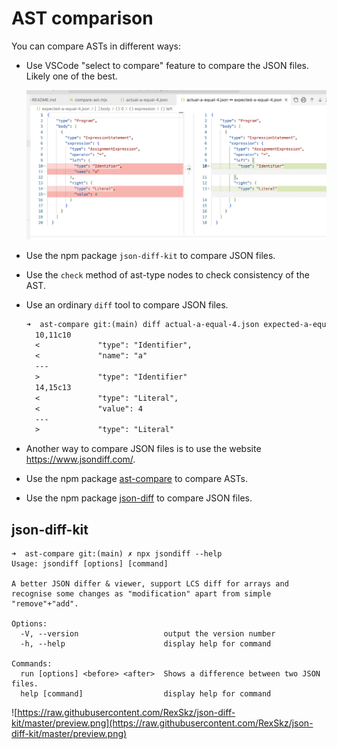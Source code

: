 # AST comparison

You can compare ASTs in different ways: 

- Use VSCode "select to compare" feature to compare the JSON files. Likely one of the best.
  
  ![images/vscode.png](images/vscode.png)
- Use the npm package `json-diff-kit` to compare JSON files.
- Use the `check` method of ast-type nodes to check consistency of the AST.
- Use an ordinary `diff` tool to compare JSON files.
  
  ```diff
  ➜  ast-compare git:(main) diff actual-a-equal-4.json expected-a-equal-4.json 
    10,11c10
    <             "type": "Identifier",
    <             "name": "a"
    ---
    >             "type": "Identifier"
    14,15c13
    <             "type": "Literal",
    <             "value": 4
    ---
    >             "type": "Literal"
    ```
- Another way to compare JSON files is to use the website https://www.jsondiff.com/.
- Use the npm package [ast-compare](ast-compare.md) to compare ASTs. 
- Use the npm package [json-diff](json-diff.md) to compare JSON files.
  
## json-diff-kit

```
➜  ast-compare git:(main) ✗ npx jsondiff --help
Usage: jsondiff [options] [command]

A better JSON differ & viewer, support LCS diff for arrays and recognise some changes as "modification" apart from simple "remove"+"add".

Options:
  -V, --version                   output the version number
  -h, --help                      display help for command

Commands:
  run [options] <before> <after>  Shows a difference between two JSON files.
  help [command]                  display help for command
```

![https://raw.githubusercontent.com/RexSkz/json-diff-kit/master/preview.png](https://raw.githubusercontent.com/RexSkz/json-diff-kit/master/preview.png)


